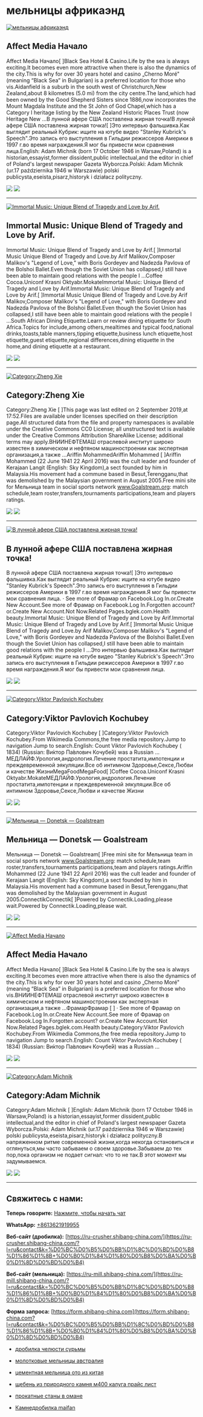 # мельницы африкаэнд

<a href="https://swt.shibang-china.com/?l=ru&img&k=%D0%BC%D0%B5%D0%BB%D1%8C%D0%BD%D0%B8%D1%86%D1%8B+%D0%B0%D1%84%D1%80%D0%B8%D0%BA%D0%B0%D1%8D%D0%BD%D0%B4" target="_blank">![мельницы африкаэнд](http://static.shibang-china.com/all-800x300/67.jpg)</a>

## Affect Media Начало
Affect Media Начало[ ]Black Sea Hotel &amp; Casino.Life by the sea is always exciting.It becomes even more attractive when there is also the dynamics of the city.This is why for over 30 years hotel and casino „Cherno Mor&#233;&quot; (meaning “Black Sea” in Bulgarian) is a preferred location for those who vis.Aidanfield is a suburb in the south west of Christchurch,New Zealand,about 8 kilometres (5.0 mi) from the city centre.The land,which had been owned by the Good Shepherd Sisters since 1886,now incorporates the Mount Magdala Institute and the St John of God Chapel,which has a Category I heritage listing by the New Zealand Historic Places Trust (now Heritage New …В лунной афере США поставлена жирная точка!В лунной афере США поставлена жирная точка![ ]Это интервью фальшивка.Как выглядит реальный Кубрик: ищите на ютубе видео &quot;Stanley Kubrick's Speech&quot;.Это запись его выступления в Гильдии режиссеров Америки в 1997 г.во время награждения.Я мог бы привести мои сравнения лица.English: Adam Michnik (born 17 October 1946 in Warsaw,Poland) is a historian,essayist,former dissident,public intellectual,and the editor in chief of Poland's largest newspaper Gazeta Wyborcza.Polski: Adam Michnik (ur.17 października 1946 w Warszawie) polski publicysta,eseista,pisarz,historyk i działacz polityczny.


<a href="https://whatsapp.shibangsoft.com/WhatsApp.php" target="_blank" title="WhatsApp">![](http://static.shibang-china.com/icon/whatsapp.png)</a> <a href="https://swt.shibang-china.com/?l=ru&icon&k=%D0%BC%D0%B5%D0%BB%D1%8C%D0%BD%D0%B8%D1%86%D1%8B+%D0%B0%D1%84%D1%80%D0%B8%D0%BA%D0%B0%D1%8D%D0%BD%D0%B4" target="_blank">![](http://static.shibang-china.com/icon/chat-ru.png)</a>

---

<a href="https://swt.shibang-china.com/?l=ru&img&k=%D0%BC%D0%B5%D0%BB%D1%8C%D0%BD%D0%B8%D1%86%D1%8B+%D0%B0%D1%84%D1%80%D0%B8%D0%BA%D0%B0%D1%8D%D0%BD%D0%B4" target="_blank">![Immortal Music: Unique Blend of Tragedy and Love by Arif.](http://static.shibang-china.com/all-800x300/602.jpg)</a>

## Immortal Music: Unique Blend of Tragedy and Love by Arif.
Immortal Music: Unique Blend of Tragedy and Love by Arif.[ ]Immortal Music Unique Blend of Tragedy and Love.by Arif Malikov,Composer Malikov's &quot;Legend of Love,&quot; with Boris Gordeyev and Nadezda Pavlova of the Bolshoi Ballet.Even though the Soviet Union has collapsed,I still have been able to maintain good relations with the people I …Coffee Cocoa.Uniconf Krasni Oktyabr.MokateImmortal Music: Unique Blend of Tragedy and Love by Arif.Immortal Music: Unique Blend of Tragedy and Love by Arif.[ ]Immortal Music Unique Blend of Tragedy and Love.by Arif Malikov,Composer Malikov's &quot;Legend of Love,&quot; with Boris Gordeyev and Nadezda Pavlova of the Bolshoi Ballet.Even though the Soviet Union has collapsed,I still have been able to maintain good relations with the people I …South African Dining Etiquette.Learn or review dining etiquette for South Africa.Topics for include,among others,mealtimes and typical food,national drinks,toasts,table manners,tipping etiquette,business lunch etiquette,host etiquette,guest etiquette,regional differences,dining etiquette in the home,and dining etiquette at a restaurant.


<a href="https://whatsapp.shibangsoft.com/WhatsApp.php" target="_blank" title="WhatsApp">![](http://static.shibang-china.com/icon/whatsapp.png)</a> <a href="https://swt.shibang-china.com/?l=ru&icon&k=%D0%BC%D0%B5%D0%BB%D1%8C%D0%BD%D0%B8%D1%86%D1%8B+%D0%B0%D1%84%D1%80%D0%B8%D0%BA%D0%B0%D1%8D%D0%BD%D0%B4" target="_blank">![](http://static.shibang-china.com/icon/chat-ru.png)</a>

---

<a href="https://swt.shibang-china.com/?l=ru&img&k=%D0%BC%D0%B5%D0%BB%D1%8C%D0%BD%D0%B8%D1%86%D1%8B+%D0%B0%D1%84%D1%80%D0%B8%D0%BA%D0%B0%D1%8D%D0%BD%D0%B4" target="_blank">![Category:Zheng Xie](http://static.shibang-china.com/all-800x300/1262.jpg)</a>

## Category:Zheng Xie
Category:Zheng Xie [ ]This page was last edited on 2 September 2019,at 17:52.Files are available under licenses specified on their description page.All structured data from the file and property namespaces is available under the Creative Commons CC0 License; all unstructured text is available under the Creative Commons Attribution ShareAlike License; additional terms may apply.ВНИИНЕФТЕМАШ отраслевой институт широко известен в химическом и нефтяном машиностроении как экспертная организация,а также …Ariffin MohammedAriffin Mohammed [ ]Ariffin Mohammed (22 June 1941 22 April 2016) was the cult leader and founder of Kerajaan Langit (English: Sky Kingdom),a sect founded by him in Malaysia.His movement had a commune based in Besut,Terengganu,that was demolished by the Malaysian government in August 2005.Free mini site for Мельница team in social sports network www.Goalstream.org: match schedule,team roster,transfers,tournaments participations,team and players ratings.


<a href="https://whatsapp.shibangsoft.com/WhatsApp.php" target="_blank" title="WhatsApp">![](http://static.shibang-china.com/icon/whatsapp.png)</a> <a href="https://swt.shibang-china.com/?l=ru&icon&k=%D0%BC%D0%B5%D0%BB%D1%8C%D0%BD%D0%B8%D1%86%D1%8B+%D0%B0%D1%84%D1%80%D0%B8%D0%BA%D0%B0%D1%8D%D0%BD%D0%B4" target="_blank">![](http://static.shibang-china.com/icon/chat-ru.png)</a>

---

<a href="https://swt.shibang-china.com/?l=ru&img&k=%D0%BC%D0%B5%D0%BB%D1%8C%D0%BD%D0%B8%D1%86%D1%8B+%D0%B0%D1%84%D1%80%D0%B8%D0%BA%D0%B0%D1%8D%D0%BD%D0%B4" target="_blank">![В лунной афере США поставлена жирная точка!](http://static.shibang-china.com/all-800x300/221.jpg)</a>

## В лунной афере США поставлена жирная точка!
В лунной афере США поставлена жирная точка![ ]Это интервью фальшивка.Как выглядит реальный Кубрик: ищите на ютубе видео &quot;Stanley Kubrick's Speech&quot;.Это запись его выступления в Гильдии режиссеров Америки в 1997 г.во время награждения.Я мог бы привести мои сравнения лица.&nbsp;&#0183;&#32;See more of Фрамар on Facebook.Log In.or.Create New Account.See more of Фрамар on Facebook.Log In.Forgotten account? or.Create New Account.Not Now.Related Pages.bglek.com.Health beauty.Immortal Music: Unique Blend of Tragedy and Love by Arif.Immortal Music: Unique Blend of Tragedy and Love by Arif.[ ]Immortal Music Unique Blend of Tragedy and Love.by Arif Malikov,Composer Malikov's &quot;Legend of Love,&quot; with Boris Gordeyev and Nadezda Pavlova of the Bolshoi Ballet.Even though the Soviet Union has collapsed,I still have been able to maintain good relations with the people I …Это интервью фальшивка.Как выглядит реальный Кубрик: ищите на ютубе видео &quot;Stanley Kubrick's Speech&quot;.Это запись его выступления в Гильдии режиссеров Америки в 1997 г.во время награждения.Я мог бы привести мои сравнения лица.


<a href="https://whatsapp.shibangsoft.com/WhatsApp.php" target="_blank" title="WhatsApp">![](http://static.shibang-china.com/icon/whatsapp.png)</a> <a href="https://swt.shibang-china.com/?l=ru&icon&k=%D0%BC%D0%B5%D0%BB%D1%8C%D0%BD%D0%B8%D1%86%D1%8B+%D0%B0%D1%84%D1%80%D0%B8%D0%BA%D0%B0%D1%8D%D0%BD%D0%B4" target="_blank">![](http://static.shibang-china.com/icon/chat-ru.png)</a>

---

<a href="https://swt.shibang-china.com/?l=ru&img&k=%D0%BC%D0%B5%D0%BB%D1%8C%D0%BD%D0%B8%D1%86%D1%8B+%D0%B0%D1%84%D1%80%D0%B8%D0%BA%D0%B0%D1%8D%D0%BD%D0%B4" target="_blank">![Category:Viktor Pavlovich Kochubey](http://static.shibang-china.com/all-800x300/829.jpg)</a>

## Category:Viktor Pavlovich Kochubey
Category:Viktor Pavlovich Kochubey [ ]Category:Viktor Pavlovich Kochubey.From Wikimedia Commons,the free media repository.Jump to navigation Jump to search.English: Count Viktor Pavlovich Kochubey ( 1834) (Russian: Ви́ктор Па́влович Кочубе́й) was a Russian …МЕДЛАЙФ.Урология,андрология.Лечение простатита,импотенции и преждевременной эякуляции.Все об интимном Здоровье,Сексе,Любви и качестве ЖизниMegaFoodMegaFood[ ]Coffee Cocoa.Uniconf Krasni Oktyabr.MokateМЕДЛАЙФ.Урология,андрология.Лечение простатита,импотенции и преждевременной эякуляции.Все об интимном Здоровье,Сексе,Любви и качестве Жизни


<a href="https://whatsapp.shibangsoft.com/WhatsApp.php" target="_blank" title="WhatsApp">![](http://static.shibang-china.com/icon/whatsapp.png)</a> <a href="https://swt.shibang-china.com/?l=ru&icon&k=%D0%BC%D0%B5%D0%BB%D1%8C%D0%BD%D0%B8%D1%86%D1%8B+%D0%B0%D1%84%D1%80%D0%B8%D0%BA%D0%B0%D1%8D%D0%BD%D0%B4" target="_blank">![](http://static.shibang-china.com/icon/chat-ru.png)</a>

---

<a href="https://swt.shibang-china.com/?l=ru&img&k=%D0%BC%D0%B5%D0%BB%D1%8C%D0%BD%D0%B8%D1%86%D1%8B+%D0%B0%D1%84%D1%80%D0%B8%D0%BA%D0%B0%D1%8D%D0%BD%D0%B4" target="_blank">![Мельница — Donetsk — Goalstream](http://static.shibang-china.com/all-800x300/587.jpg)</a>

## Мельница — Donetsk — Goalstream
Мельница — Donetsk — Goalstream[ ]Free mini site for Мельница team in social sports network www.Goalstream.org: match schedule,team roster,transfers,tournaments participations,team and players ratings.Ariffin Mohammed (22 June 1941 22 April 2016) was the cult leader and founder of Kerajaan Langit (English: Sky Kingdom),a sect founded by him in Malaysia.His movement had a commune based in Besut,Terengganu,that was demolished by the Malaysian government in August 2005.ConnectikConnectik[ ]Powered by Connectik.Loading,please wait.Powered by Connectik.Loading,please wait.


<a href="https://whatsapp.shibangsoft.com/WhatsApp.php" target="_blank" title="WhatsApp">![](http://static.shibang-china.com/icon/whatsapp.png)</a> <a href="https://swt.shibang-china.com/?l=ru&icon&k=%D0%BC%D0%B5%D0%BB%D1%8C%D0%BD%D0%B8%D1%86%D1%8B+%D0%B0%D1%84%D1%80%D0%B8%D0%BA%D0%B0%D1%8D%D0%BD%D0%B4" target="_blank">![](http://static.shibang-china.com/icon/chat-ru.png)</a>

---

<a href="https://swt.shibang-china.com/?l=ru&img&k=%D0%BC%D0%B5%D0%BB%D1%8C%D0%BD%D0%B8%D1%86%D1%8B+%D0%B0%D1%84%D1%80%D0%B8%D0%BA%D0%B0%D1%8D%D0%BD%D0%B4" target="_blank">![Affect Media Начало](http://static.shibang-china.com/all-800x300/903.jpg)</a>

## Affect Media Начало
Affect Media Начало[ ]Black Sea Hotel &amp; Casino.Life by the sea is always exciting.It becomes even more attractive when there is also the dynamics of the city.This is why for over 30 years hotel and casino „Cherno Mor&#233;&quot; (meaning “Black Sea” in Bulgarian) is a preferred location for those who vis.ВНИИНЕФТЕМАШ отраслевой институт широко известен в химическом и нефтяном машиностроении как экспертная организация,а также …ФрамарФрамар [ ]&nbsp;&#0183;&#32;See more of Фрамар on Facebook.Log In.or.Create New Account.See more of Фрамар on Facebook.Log In.Forgotten account? or.Create New Account.Not Now.Related Pages.bglek.com.Health beauty.Category:Viktor Pavlovich Kochubey.From Wikimedia Commons,the free media repository.Jump to navigation Jump to search.English: Count Viktor Pavlovich Kochubey ( 1834) (Russian: Ви́ктор Па́влович Кочубе́й) was a Russian …


<a href="https://whatsapp.shibangsoft.com/WhatsApp.php" target="_blank" title="WhatsApp">![](http://static.shibang-china.com/icon/whatsapp.png)</a> <a href="https://swt.shibang-china.com/?l=ru&icon&k=%D0%BC%D0%B5%D0%BB%D1%8C%D0%BD%D0%B8%D1%86%D1%8B+%D0%B0%D1%84%D1%80%D0%B8%D0%BA%D0%B0%D1%8D%D0%BD%D0%B4" target="_blank">![](http://static.shibang-china.com/icon/chat-ru.png)</a>

---

<a href="https://swt.shibang-china.com/?l=ru&img&k=%D0%BC%D0%B5%D0%BB%D1%8C%D0%BD%D0%B8%D1%86%D1%8B+%D0%B0%D1%84%D1%80%D0%B8%D0%BA%D0%B0%D1%8D%D0%BD%D0%B4" target="_blank">![Category:Adam Michnik](http://static.shibang-china.com/all-800x300/732.jpg)</a>

## Category:Adam Michnik
Category:Adam Michnik [ ]English: Adam Michnik (born 17 October 1946 in Warsaw,Poland) is a historian,essayist,former dissident,public intellectual,and the editor in chief of Poland's largest newspaper Gazeta Wyborcza.Polski: Adam Michnik (ur.17 października 1946 w Warszawie) polski publicysta,eseista,pisarz,historyk i działacz polityczny.В напряженном ритме современной жизни,когда некогда остановиться и оглянуться,мы часто забываем о своем здоровье.Забываем до тех пор,пока организм не подает сигнал: что то не так.В этот момент мы задумываемся.

<a href="https://whatsapp.shibangsoft.com/WhatsApp.php" target="_blank" title="WhatsApp">![](http://static.shibang-china.com/icon/whatsapp.png)</a> <a href="https://swt.shibang-china.com/?l=ru&icon&k=%D0%BC%D0%B5%D0%BB%D1%8C%D0%BD%D0%B8%D1%86%D1%8B+%D0%B0%D1%84%D1%80%D0%B8%D0%BA%D0%B0%D1%8D%D0%BD%D0%B4" target="_blank">![](http://static.shibang-china.com/icon/chat-ru.png)</a>

---
## Свяжитесь с нами:

**Теперь говорите:** [Нажмите, чтобы начать чат](https://swt.shibang-china.com?l=ru&contact&k=%D0%BC%D0%B5%D0%BB%D1%8C%D0%BD%D0%B8%D1%86%D1%8B+%D0%B0%D1%84%D1%80%D0%B8%D0%BA%D0%B0%D1%8D%D0%BD%D0%B4)

**WhatsApp:**  [+8613621919955](https://whatsapp.shibangsoft.com/WhatsApp.php)

**Веб-сайт (дробилка):** [https://ru-crusher.shibang-china.com/](https://ru-crusher.shibang-china.com/?l=ru&contact&k=%D0%BC%D0%B5%D0%BB%D1%8C%D0%BD%D0%B8%D1%86%D1%8B+%D0%B0%D1%84%D1%80%D0%B8%D0%BA%D0%B0%D1%8D%D0%BD%D0%B4)

**Веб-сайт (мельница):** [https://ru-mill.shibang-china.com/](https://ru-mill.shibang-china.com/?l=ru&contact&k=%D0%BC%D0%B5%D0%BB%D1%8C%D0%BD%D0%B8%D1%86%D1%8B+%D0%B0%D1%84%D1%80%D0%B8%D0%BA%D0%B0%D1%8D%D0%BD%D0%B4)

**Форма запроса:** [https://form.shibang-china.com](https://form.shibang-china.com?l=ru&contact&k=%D0%BC%D0%B5%D0%BB%D1%8C%D0%BD%D0%B8%D1%86%D1%8B+%D0%B0%D1%84%D1%80%D0%B8%D0%BA%D0%B0%D1%8D%D0%BD%D0%B4)

* [дробилка челюсти сурьмы](../120/%D0%B4%D1%80%D0%BE%D0%B1%D0%B8%D0%BB%D0%BA%D0%B0%20%D1%87%D0%B5%D0%BB%D1%8E%D1%81%D1%82%D0%B8%20%D1%81%D1%83%D1%80%D1%8C%D0%BC%D1%8B.md)

* [молотковые мельницы австралия](../109/%D0%BC%D0%BE%D0%BB%D0%BE%D1%82%D0%BA%D0%BE%D0%B2%D1%8B%D0%B5%20%D0%BC%D0%B5%D0%BB%D1%8C%D0%BD%D0%B8%D1%86%D1%8B%20%D0%B0%D0%B2%D1%81%D1%82%D1%80%D0%B0%D0%BB%D0%B8%D1%8F.md)

* [цементная мельница ото из китая](../109/%D1%86%D0%B5%D0%BC%D0%B5%D0%BD%D1%82%D0%BD%D0%B0%D1%8F%20%D0%BC%D0%B5%D0%BB%D1%8C%D0%BD%D0%B8%D1%86%D0%B0%20%D0%BE%D1%82%D0%BE%20%D0%B8%D0%B7%20%D0%BA%D0%B8%D1%82%D0%B0%D1%8F.md)

* [щебень из природного камня м400 калуга прайс лист](../106/%D1%89%D0%B5%D0%B1%D0%B5%D0%BD%D1%8C%20%D0%B8%D0%B7%20%D0%BF%D1%80%D0%B8%D1%80%D0%BE%D0%B4%D0%BD%D0%BE%D0%B3%D0%BE%20%D0%BA%D0%B0%D0%BC%D0%BD%D1%8F%20%D0%BC400%20%D0%BA%D0%B0%D0%BB%D1%83%D0%B3%D0%B0%20%D0%BF%D1%80%D0%B0%D0%B9%D1%81%20%D0%BB%D0%B8%D1%81%D1%82.md)

* [прокатные станы в омане](../107/%D0%BF%D1%80%D0%BE%D0%BA%D0%B0%D1%82%D0%BD%D1%8B%D0%B5%20%D1%81%D1%82%D0%B0%D0%BD%D1%8B%20%D0%B2%20%D0%BE%D0%BC%D0%B0%D0%BD%D0%B5.md)

* [Камнедробилка maifan](../117/%D0%9A%D0%B0%D0%BC%D0%BD%D0%B5%D0%B4%D1%80%D0%BE%D0%B1%D0%B8%D0%BB%D0%BA%D0%B0%20maifan.md)